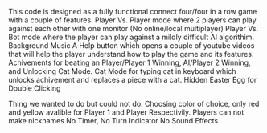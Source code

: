 This code is designed as a fully functional connect four/four in a row game with a couple of features.
Player Vs. Player mode where 2 players can play against each other with one monitor (No online/local multiplayer)
Player Vs. Bot mode where the player can play against a mildly difficult AI algorithim.
Background Music
A Help button which opens a couple of youtube videos that will help the player understand how to play the game and its features.
Achivements for beating an Player/Player 1 Winning, AI/Player 2 Winning, and Unlocking Cat Mode.
Cat Mode for typing cat in keyboard which unlocks achivement and replaces a piece with a cat.
Hidden Easter Egg for Double Clicking

Thing we wanted to do but could not do:
Choosing color of choice, only red and yellow avalible for Player 1 and Player Respectivily.
Players can not make nicknames
No Timer, No Turn Indicator
No Sound Effects

